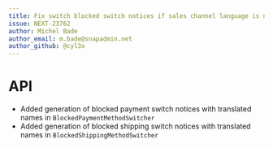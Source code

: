 ```yaml
---
title: Fix switch blocked switch notices if sales channel language is not the shop default language
issue: NEXT-23762
author: Michel Bade
author_email: m.bade@snapadmin.net
author_github: @cyl3x
---
```

# API
* Added generation of blocked payment switch notices with translated names in `BlockedPaymentMethodSwitcher`
* Added generation of blocked shipping switch notices with translated names in `BlockedShippingMethodSwitcher`
